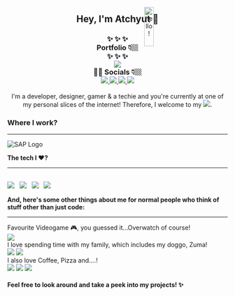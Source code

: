 <p align="center">
<img src="https://media.giphy.com/media/bcKmIWkUMCjVm/giphy.gif" width="15%" height="15%" style="position:absolute" alt="hello!" />
</p>
<div align='center'>
  <h2> Hey, I'm Atchyut 👋 </h2>
</div>

<h3 align="center">
  ✨  ✨  ✨
  <br/>
  Portfolio 👇🏼
  <br/>
  ✨  ✨  ✨
  <br/>
  <a href="https://atchyut.dev" target="_blank"><img src="https://img.icons8.com/bubbles/200/000000/domain.png"/></a>
  <br/>
  🧛🏼  Socials 👇🏼
  <br/>
  <a href="https://www.linkedin.com/in/atchyutpulavarthi/" target="_blank">
  <img src="https://img.icons8.com/cute-clipart/64/000000/linkedin.png"/>
  </a>
  <a href="mailto:pulavarthi.preetham@gmail.com" target="_blank"> 
  <img src="https://img.icons8.com/cute-clipart/64/000000/gmail.png"/>
  </a>
  <a href="https://www.instagram.com/pulavarthi.preetham/" target="_blank">
  <img src="https://img.icons8.com/cute-clipart/64/000000/instagram-new.png"/>
  </a>
  <a href="https://twitter.com/AtchyutPreetham/" target="_blank">
  <img src="https://img.icons8.com/cute-clipart/64/000000/twitter.png"/>
  </a>
</h3>

<p align="center">
I'm a developer, designer, gamer & a techie and you're currently at one of my personal slices of the internet! Therefore, I welcome to my <img src="https://img.icons8.com/windows/32/000000/github-squared.png"/>.
</p>
  
  <h3>Where I work?</h3>
<hr/>
<img src="https://img.icons8.com/color/64/000000/sap.png" alt="SAP Logo"/>
<p>  
  <strong>The tech I ❤️?</strong>
  <hr/>
  <br/>
    <img src="https://img.icons8.com/dusk/64/000000/javascript.png"/>
    &nbsp;
    <img src="https://img.icons8.com/cute-clipart/64/000000/react-native.png"/>
    &nbsp;
    <img src="https://img.icons8.com/color/48/000000/nodejs.png"/>
    &nbsp;
    <img src="https://img.icons8.com/color/48/000000/amazon-web-services.png"/>
  
<strong>And, here's some other things about me for normal people who think of stuff other than just code:</strong>
<hr/>

Favourite Videogame 🎮, you guessed it...Overwatch of course!
<br/>
<img src="https://img.icons8.com/dusk/64/000000/overwatch.png"/>
<br/>
I love spending time with my family, which includes my doggo, Zuma!
<br/>
<img src="https://img.icons8.com/dusk/64/000000/family.png"/>
<img src="https://img.icons8.com/cute-clipart/64/000000/dog.png"/>
<br/>
I also love Coffee, Pizza and....!
<br/>
<img src="https://img.icons8.com/officel/64/000000/coffee--v2.png"/>
<img src="https://img.icons8.com/cute-clipart/64/000000/pizza.png"/>
<img src="https://img.icons8.com/dusk/64/000000/netflix.png"/>

<p>

#### Feel free to look around and take a peek into my projects! ✨
